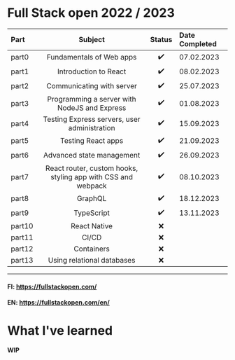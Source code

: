 # Full Stack open 2022 / 2023


| **Part**|**Subject**|**Status**|**Date Completed**|
|:---|:---:|:---:|:---|
| part0|Fundamentals of Web apps|:heavy_check_mark:|07.02.2023|
| part1|Introduction to React|:heavy_check_mark:|08.02.2023|
| part2|Communicating with server|:heavy_check_mark:|25.07.2023|
| part3|Programming a server with NodeJS and Express|:heavy_check_mark:|01.08.2023|
| part4|Testing Express servers, user administration|:heavy_check_mark:|15.09.2023|
| part5|Testing React apps|:heavy_check_mark:|21.09.2023|
| part6|Advanced state management|:heavy_check_mark:|26.09.2023|
| part7|React router, custom hooks, styling app with CSS and webpack|:heavy_check_mark:|08.10.2023|
| part8|GraphQL|:heavy_check_mark:|18.12.2023|
| part9|TypeScript|:heavy_check_mark:|13.11.2023|
| part10|React Native|:x:||
| part11|CI/CD|:x:||
| part12|Containers|:x:||
| part13|Using relational databases|:x:||
---

#### FI: https://fullstackopen.com/  
#### EN: https://fullstackopen.com/en/

# What I've learned
**WIP**
